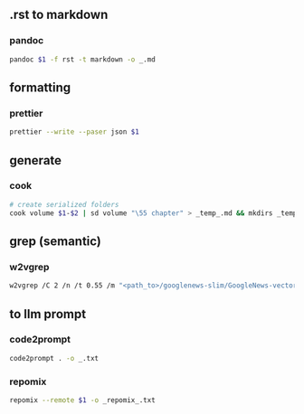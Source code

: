 

## .rst to markdown

### pandoc

```sh
pandoc $1 -f rst -t markdown -o _.md
```

## formatting

### prettier

```sh
prettier --write --paser json $1
```

## generate

### cook

```sh
# create serialized folders
cook volume $1-$2 | sd volume "\55 chapter" > _temp_.md && mkdirs _temp_.md && trash _temp_.md
```

## grep (semantic)

### w2vgrep

```sh
w2vgrep /C 2 /n /t 0.55 /m "<path_to>/googlenews-slim/GoogleNews-vectors-negative300-SLIM.bin" $1 /f $2
```

## to llm prompt

### code2prompt

```sh
code2prompt . -o _.txt
```

### repomix

```sh
repomix --remote $1 -o _repomix_.txt
```